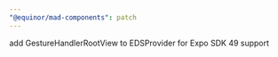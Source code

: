 ```yaml
---
"@equinor/mad-components": patch
---
```


add GestureHandlerRootView to EDSProvider for Expo SDK 49 support
